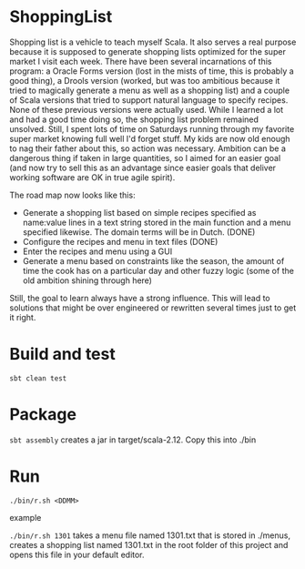 # ShoppingList

Shopping list is a vehicle to teach myself Scala.
It also serves a real purpose because it is supposed to generate shopping lists optimized for the super market I visit each week. 
There have been several incarnations of this program: a Oracle Forms version (lost in the mists of time, this is probably a good thing), a Drools version (worked, but was too ambitious because it tried to magically generate a menu as well as a shopping list)
and a couple of Scala versions that tried to support natural language to specify recipes.
None of these previous versions were actually used. While I learned a lot and had a good time doing so, the shopping list problem remained unsolved. Still, I spent lots of time on Saturdays running through 
my favorite  super market knowing full well I'd forget stuff. My kids are now old enough to nag their father about this, so action was necessary.
Ambition can be a dangerous thing if taken in large quantities, so I aimed for an easier goal (and now try to sell this as an advantage since easier goals that deliver working software are OK in true agile spirit).

The road map now looks like this:
- Generate a shopping list based on simple recipes specified as name:value lines in a text string stored in the main function and a menu specified likewise. The domain terms will be in Dutch. (DONE)
- Configure the recipes and menu in text files (DONE)
- Enter the recipes and menu using a GUI
- Generate a menu based on constraints like the season, the amount of time the cook has on a particular day and other fuzzy logic (some of the old ambition shining through here)

Still, the goal to learn always have a strong influence. This will lead to solutions that might be over engineered or rewritten several times just to get it right. 

# Build and test

```sbt clean test```

# Package

```sbt assembly``` creates a jar in target/scala-2.12. Copy this into ./bin

# Run

```./bin/r.sh <DDMM>```

example

```./bin/r.sh 1301``` takes a menu file named 1301.txt that is stored in ./menus, creates a shopping list named 1301.txt in
the root folder of this project and opens this file in your default editor.
